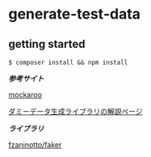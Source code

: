 # generate-test-data

## getting started

```
$ composer install && npm install
```

***参考サイト***

[mockaroo](https://www.mockaroo.com/)

[ダミーデータ生成ライブラリの解説ページ](http://blog.asial.co.jp/1279)

***ライブラリ***

[fzaninotto/faker](https://github.com/fzaninotto/Faker)